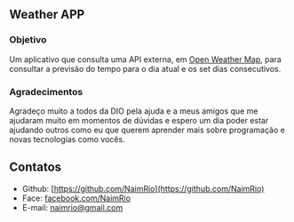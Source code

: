 ## Weather APP

### Objetivo
Um aplicativo que consulta uma API externa, em [Open Weather Map](https://openweathermap.org/), para consultar a previsão do tempo para o dia atual e os set dias consecutivos.

### Agradecimentos
Agradeço muito a todos da DIO pela ajuda e a meus amigos que me ajudaram muito em momentos de dúvidas e espero um dia poder estar ajudando outros como eu que querem aprender mais sobre programação e novas tecnologias como vocês.

## Contatos
 - Github: [https://github.com/NaimRio](https://github.com/NaimRio)
 - Face: [facebook.com/NaimRio](facebook.com/NaimRio)
 - E-mail: naimrio@gmail.com

